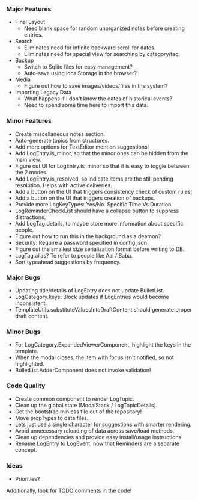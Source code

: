 ### Major Features
* Final Layout
    * Need blank space for random unorganized notes before creating entries.
* Search
    * Eliminates need for infinite backward scroll for dates.
    * Eliminates need for special view for searching by category/tag.
* Backup
    * Switch to Sqlite files for easy management?
    * Auto-save using localStorage in the browser?
* Media
    * Figure out how to save images/videos/files in the system?
* Importing Legacy Data
    * What happens if I don't know the dates of historical events?
    * Need to spend some time here to import this data.

### Minor Features
* Create miscellaneous notes section.
* Auto-generate topics from structures.
* Add more options for TextEditor mention suggestions!
* Add LogEntry.is_minor, so that the minor ones can be hidden from the main view.
* Figure out UI for LogEntry.is_minor so that it is easy to toggle between the 2 modes.
* Add LogEntry.is_resolved, so indicate items are the still pending resolution. Helps with active deliveries.
* Add a button on the UI that triggers consistency check of custom rules!
* Add a button on the UI that triggers creation of backups.
* Provide more LogKeyTypes: Yes/No. Specific Time Vs Duration
* LogReminderCheckList should have a collapse button to suppress distractions.
* Add LogTag.details, to maybe store more information about specific people.
* Figure out how to run this in the background as a deamon?
* Security: Require a password specified in config.json
* Figure out the smallest size serialization format before writing to DB.
* LogTag.alias? To refer to people like Aai / Baba.
* Sort typeahead suggestions by frequency.

### Major Bugs
* Updating title/details of LogEntry does not update BulletList.
* LogCategory.keys: Block updates if LogEntries would become inconsistent.
* TemplateUtils.substituteValuesIntoDraftContent should generate proper draft content.

### Minor Bugs
* For LogCategory.ExpandedViewerComponent, highlight the keys in the template.
* When the modal closes, the item with focus isn't notified, so not highlighted.
* BulletList.AdderComponent does not invoke validation!

### Code Quality
* Create common component to render LogTopic.
* Clean up the global state (ModalStack / LogTopicDetails).
* Get the bootstrap.min.css file out of the repository!
* Move propTypes to data files.
* Lets just use a single character for suggestions with smarter rendering.
* Avoid unnecessary reloading of data across save/load methods.
* Clean up dependencies and provide easy install/usage instructions.
* Rename LogEntry to LogEvent, now that Reminders are a separate concept.

### Ideas
* Priorities?

Additionally, look for TODO comments in the code!
